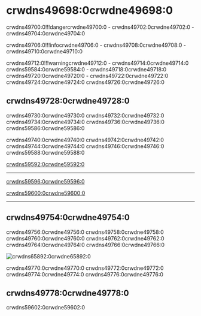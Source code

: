 # crwdns49698:0crwdne49698:0

crwdns49700:0!!!dangercrwdne49700:0
    - crwdns49702:0crwdne49702:0
    - crwdns49704:0crwdne49704:0

crwdns49706:0!!!infocrwdne49706:0
    - crwdns49708:0crwdne49708:0
    - crwdns49710:0crwdne49710:0

crwdns49712:0!!!warningcrwdne49712:0
    - crwdns49714:0crwdne49714:0 crwdns59584:0crwdne59584:0
    - crwdns49718:0crwdne49718:0 crwdns49720:0crwdne49720:0
    - crwdns49722:0crwdne49722:0 crwdns49724:0crwdne49724:0 crwdns49726:0crwdne49726:0

## crwdns49728:0crwdne49728:0

crwdns49730:0crwdne49730:0 crwdns49732:0crwdne49732:0 crwdns49734:0crwdne49734:0 crwdns49736:0crwdne49736:0 crwdns59586:0crwdne59586:0

crwdns49740:0crwdne49740:0 crwdns49742:0crwdne49742:0 crwdns49744:0crwdne49744:0 crwdns49746:0crwdne49746:0  crwdns59588:0crwdne59588:0

[crwdns59592:0crwdne59592:0](crwdns59590:0crwdne59590:0)

---

[crwdns59596:0crwdne59596:0](crwdns59594:0crwdne59594:0)

[crwdns59600:0crwdne59600:0](crwdns59598:0crwdne59598:0)

---

## crwdns49754:0crwdne49754:0

crwdns49756:0crwdne49756:0 crwdns49758:0crwdne49758:0 crwdns49760:0crwdne49760:0  crwdns49762:0crwdne49762:0 crwdns49764:0crwdne49764:0 crwdns49766:0crwdne49766:0

![crwdns65892:0crwdne65892:0](crwdns65890:0crwdne65890:0) </br>

crwdns49770:0crwdne49770:0 crwdns49772:0crwdne49772:0 crwdns49774:0crwdne49774:0  crwdns49776:0crwdne49776:0

## crwdns49778:0crwdne49778:0

crwdns59602:0crwdne59602:0

